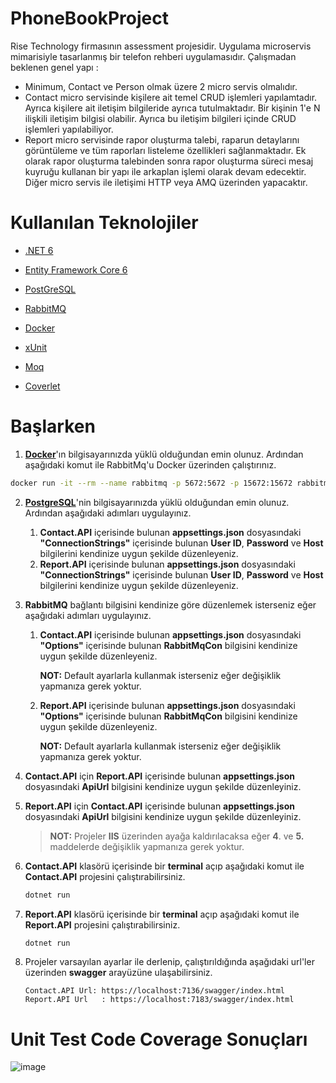 # PhoneBookProject

Rise Technology firmasının assessment projesidir. Uygulama microservis mimarisiyle tasarlanmış bir telefon rehberi uygulamasıdır. Çalışmadan beklenen genel yapı :

- Minimum, Contact ve Person olmak üzere 2 micro servis olmalıdır.
- Contact micro servisinde kişilere ait temel CRUD işlemleri yapılamtadır. Ayrıca kişilere ait iletişim bilgileride ayrıca tutulmaktadır. Bir kişinin 1'e N ilişkili iletişim bilgisi olabilir. Ayrıca bu iletişim bilgileri içinde CRUD işlemleri yapılabiliyor.
- Report micro servisinde rapor oluşturma talebi, raparun detaylarını görüntüleme ve tüm raporları listeleme özellikleri sağlanmaktadır. Ek olarak rapor oluşturma talebinden sonra rapor oluşturma süreci mesaj kuyruğu kullanan bir yapı ile arkaplan işlemi olarak devam edecektir. Diğer micro servis ile iletişimi HTTP veya AMQ üzerinden yapacaktır.

# Kullanılan Teknolojiler

- [.NET 6](https://docs.microsoft.com/en-us/aspnet/core/introduction-to-aspnet-core?view=aspnetcore-6.0)

- [Entity Framework Core 6](https://docs.microsoft.com/en-us/ef/core/)

- [PostGreSQL](https://www.postgresql.org/)

- [RabbitMQ](https://www.rabbitmq.com/)

- [Docker](https://www.docker.com/)

- [xUnit](https://xunit.net/)

- [Moq](https://github.com/moq)

- [Coverlet](https://github.com/coverlet-coverage/coverlet)

# Başlarken

1) [**Docker**](https://www.docker.com/)'ın bilgisayarınızda yüklü olduğundan emin olunuz. Ardından aşağıdaki komut ile RabbitMq'u Docker üzerinden çalıştırınız.

```bash
docker run -it --rm --name rabbitmq -p 5672:5672 -p 15672:15672 rabbitmq:3.9-management
```

2. [**PostgreSQL**](https://www.postgresql.org/)'nin bilgisayarınızda yüklü olduğundan emin olunuz. Ardından aşağıdaki adımları uygulayınız.
   1. **Contact.API** içerisinde bulunan **appsettings.json** dosyasındaki **"ConnectionStrings"** içerisinde bulunan **User ID**, **Password** ve **Host** bilgilerini kendinize uygun şekilde düzenleyeniz.
   2. **Report.API** içerisinde bulunan **appsettings.json** dosyasındaki **"ConnectionStrings"** içerisinde bulunan **User ID**, **Password** ve **Host** bilgilerini kendinize uygun şekilde düzenleyeniz.

3. **RabbitMQ** bağlantı bilgisini kendinize göre düzenlemek isterseniz eğer aşağıdaki adımları uygulayınız. 

   1. **Contact.API** içerisinde bulunan **appsettings.json** dosyasındaki **"Options"** içerisinde bulunan **RabbitMqCon** bilgisini kendinize uygun şekilde düzenleyeniz.

      **NOT:** Default ayarlarla kullanmak isterseniz eğer değişiklik yapmanıza gerek yoktur.
   
   2. **Report.API** içerisinde bulunan **appsettings.json** dosyasındaki **"Options"** içerisinde bulunan **RabbitMqCon** bilgisini kendinize uygun şekilde düzenleyeniz.
   
         **NOT:** Default ayarlarla kullanmak isterseniz eğer değişiklik yapmanıza gerek yoktur.
   
4. **Contact.API** için **Report.API** içerisinde bulunan **appsettings.json** dosyasındaki **ApiUrl** bilgisini kendinize uygun şekilde düzenleyiniz.
   
5. **Report.API** için **Contact.API** içerisinde bulunan **appsettings.json** dosyasındaki **ApiUrl** bilgisini kendinize uygun şekilde düzenleyiniz.

   > **NOT:** Projeler **IIS** üzerinden ayağa kaldırılacaksa eğer **4**. ve **5.** maddelerde değişiklik yapmanıza gerek yoktur.
6.  **Contact.API** klasörü içerisinde bir **terminal** açıp aşağıdaki komut ile **Contact.API** projesini çalıştırabilirsiniz.

      ```bash
      dotnet run
      ```

7. **Report.API** klasörü içerisinde bir **terminal** açıp aşağıdaki komut ile **Report.API** projesini çalıştırabilirsiniz.

      ```bash
      dotnet run
      ```

8. Projeler varsayılan ayarlar ile derlenip, çalıştırıldığında aşağıdaki url'ler üzerinden **swagger** arayüzüne ulaşabilirsiniz.

      ```
      Contact.API Url: https://localhost:7136/swagger/index.html
      Report.API Url   : https://localhost:7183/swagger/index.html
      ```

# Unit Test Code Coverage Sonuçları

![image](https://user-images.githubusercontent.com/39311748/186542282-993623ef-da44-4584-9f8f-f86b30d6b580.png)


